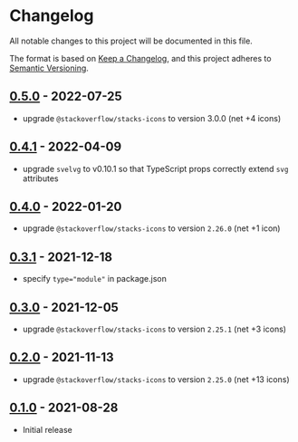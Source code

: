 # Changelog

All notable changes to this project will be documented in this file.

The format is based on [Keep a Changelog](https://keepachangelog.com/en/1.0.0/),
and this project adheres to [Semantic Versioning](https://semver.org/spec/v2.0.0.html).

## [0.5.0](https://github.com/metonym/svelte-stacks-icons/releases/tag/v0.5.0) - 2022-07-25

- upgrade `@stackoverflow/stacks-icons` to version 3.0.0 (net +4 icons)

## [0.4.1](https://github.com/metonym/svelte-stacks-icons/releases/tag/v0.4.1) - 2022-04-09

- upgrade `svelvg` to v0.10.1 so that TypeScript props correctly extend `svg` attributes

## [0.4.0](https://github.com/metonym/svelte-stacks-icons/releases/tag/v0.4.0) - 2022-01-20

- upgrade `@stackoverflow/stacks-icons` to version `2.26.0` (net +1 icon)

## [0.3.1](https://github.com/metonym/svelte-stacks-icons/releases/tag/v0.3.1) - 2021-12-18

- specify `type="module"` in package.json

## [0.3.0](https://github.com/metonym/svelte-stacks-icons/releases/tag/v0.3.0) - 2021-12-05

- upgrade `@stackoverflow/stacks-icons` to version `2.25.1` (net +3 icons)

## [0.2.0](https://github.com/metonym/svelte-stacks-icons/releases/tag/v0.2.0) - 2021-11-13

- upgrade `@stackoverflow/stacks-icons` to version `2.25.0` (net +13 icons)

## [0.1.0](https://github.com/metonym/svelte-stacks-icons/releases/tag/v0.1.0) - 2021-08-28

- Initial release
